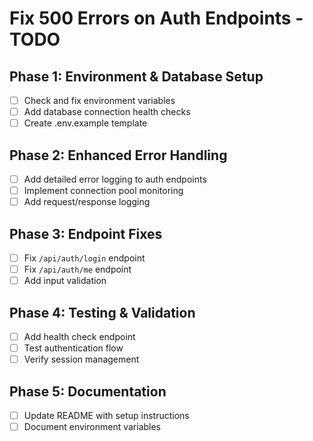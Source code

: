 # Fix 500 Errors on Auth Endpoints - TODO

## Phase 1: Environment & Database Setup
- [ ] Check and fix environment variables
- [ ] Add database connection health checks
- [ ] Create .env.example template

## Phase 2: Enhanced Error Handling
- [ ] Add detailed error logging to auth endpoints
- [ ] Implement connection pool monitoring
- [ ] Add request/response logging

## Phase 3: Endpoint Fixes
- [ ] Fix `/api/auth/login` endpoint
- [ ] Fix `/api/auth/me` endpoint
- [ ] Add input validation

## Phase 4: Testing & Validation
- [ ] Add health check endpoint
- [ ] Test authentication flow
- [ ] Verify session management

## Phase 5: Documentation
- [ ] Update README with setup instructions
- [ ] Document environment variables
